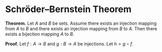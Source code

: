 # Schröder–Bernstein Theorem

**Theorem.** Let $A$ and $B$ be sets. Assume there exists an injection mapping from $A$ to $B$ and there exists an injection mapping from $B$ to $A$. Then there exists a bijection mapping $A$ to $B$.

**Proof.** Let $f: A \to B$ and $g: B \to A$ be injections. Let $h = g \circ f$.
